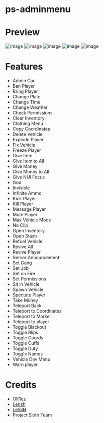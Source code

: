 # ps-adminmenu

# Preview
![image](https://github.com/Project-Sloth/ps-adminmenu/assets/82112471/4cc38b98-68b2-4238-ba99-6facafe561e0)
![image](https://github.com/Project-Sloth/ps-adminmenu/assets/82112471/754d3afb-0af6-4dc0-af07-7cf27cebe9af)
![image](https://github.com/Project-Sloth/ps-adminmenu/assets/82112471/6ca0f648-aeac-4eb9-8f54-d420dbd750be)
![image](https://github.com/Project-Sloth/ps-adminmenu/assets/82112471/b7f202e7-1272-42e3-9b61-0506f28cbb95)
![image](https://github.com/Project-Sloth/ps-adminmenu/assets/82112471/cd7879d0-e587-4093-a046-a2142505a497)

# Features
* Admin Car
* Ban Player
* Bring Player
* Change Plate
* Change Time
* Change Weather
* Check Permissions
* Clear Inventory
* Clothing Menu
* Copy Coordinates
* Delete Vehicle
* Explode Player
* Fix Vehicle
* Freeze Player
* Give Item
* Give Item to All
* Give Money
* Give Money to All
* Give NUI Focus
* God
* Invisible
* Infinite Ammo
* Kick Player
* Kill Player
* Message Player
* Mute Player
* Max Vehicle Mods
* No Clip
* Open Inventory
* Open Stash
* Refuel Vehicle
* Revive All
* Revive Player
* Server Announcement
* Set Gang
* Set Job
* Set on Fire
* Set Permissions
* Sit in Vehicle
* Spawn Vehicle
* Spectate Player
* Take Money
* Teleport Back
* Teleport to Coordinates
* Teleport to Marker
* Teleport to player
* Toggle Blackout
* Toggle Blips
* Toggle Coords
* Toggle Cuffs
* Toggle Duty
* Toggle Names
* Vehicle Dev Menu
* Warn player

# Credits
* [OK1ez](https://github.com/OK1ez)
* [Lenzh](https://github.com/Lenzh)
* [LeSiiN](https://github.com/LeSiiN)
* Project Sloth Team
